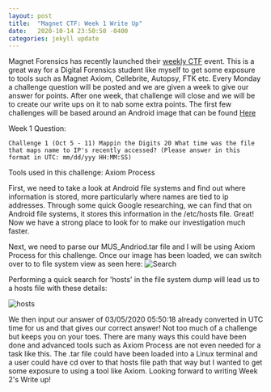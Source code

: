 ```yaml
---
layout: post
title:  "Magnet CTF: Week 1 Write Up"
date:   2020-10-14 23:50:50 -0400
categories: jekyll update
---
```

Magnet Forensics has recently launched their [weekly CTF](https://www.magnetforensics.com/blog/magnet-weekly-ctf-challenge/) event. This is a great way for a Digital Forensics student like myself to get some exposure to tools such as Magnet Axiom, Cellebrite, Autopsy, FTK etc. Every Monday a challenge question will be posted and we are given a week to give our answer for points. After one week, that challenge will close and we will be to create our write ups on it to nab some extra points. The first few challenges will be based around an Android image that can be found [Here](https://drive.google.com/file/d/1tVTppe4-3Hykug7NrOJrBJT4OXuNOiDO/view?usp=sharing)

Week 1 Question:

`Challenge 1 (Oct 5 - 11) Mappin the Digits 20
What time was the file that maps name to IP's recently accessed?
(Please answer in this format in UTC: mm/dd/yyy HH:MM:SS)`

Tools used in this challenge: Axiom Process

First, we need to take a look at Android file systems and find out where information is stored, more particularly where names are tied to ip addresses. Through some quick Google researching, we can find that on Android file systems, it stores this information in the /etc/hosts file. Great! Now we have a strong place to look for to make our investigation much faster.

Next, we need to parse our MUS_Andriod.tar file and I will be using Axiom Process for this challenge. Once our image has been loaded, we can switch over to to file system view as seen here: 
![Search](https://github.com/neontacos/DFIR/tree/main/Assets/Snip1.jpg)


Performing a quick search for 'hosts' in the file system dump will lead us to a hosts file with these details:

![hosts](https://github.com/neontacos/DFIR/tree/main/Assets/snip2.jpg)

We then input our answer of 03/05/2020 05:50:18 already converted in UTC time for us and that gives our correct answer! Not too much of a challenge but keeps you on your toes.
There are many ways this could have been done and advanced tools such as Axiom Process are not even needed for a task like this. The .tar file could have been loaded into a Linux terminal and a user could have cd over to that hosts file path that way but I wanted to get some exposure to using a tool like Axiom. Looking forward to writing Week 2's Write up!





